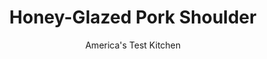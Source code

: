 ---
layout: ../../layouts/MarkdownPostLayout.astro
title: Honey-Glazed Pork Shoulder
author: America's Test Kitchen
pubDate: 2023-03-15
description: "Juicy, rich pork and honey make a sweet pair. "
image_url: https://res.cloudinary.com/hksqkdlah/image/upload/ar_1:1,c_fill,dpr_2.0,f_auto,fl_lossy.progressive.strip_profile,g_faces:auto,q_auto:low,w_344/SFS_HoneyGlazedPorkShoulder_037_rge23g
tags: ["Main Courses","Pork","Roasts","Holiday"]
calories: 4857
protein: 39
carbohydrates: 18
fats: 
fiber: 
ingredients: ["3 tablespoons, kosher salt","3 tablespoons packed, light brown sugar","1 (6- to 7-pound), bone-in pork butt roast with fat cap","½ cup, honey","1½ tablespoons, soy sauce","2 teaspoons, red wine vinegar","¾ teaspoon, red pepper flakes","¼ teaspoon, five-spice powder"]
serves: 10
time: "5¾ hours, plus 13 hours salting and resting"
instructions: ["Combine salt and sugar in bowl. Using sharp knife, cut 1-inch crosshatch pattern about ¼ inch deep in fat cap of roast, being careful not to cut into meat. Place roast on 2 large sheets of plastic wrap and rub salt mixture over entire roast and into slits. Wrap roast tightly with plastic. Place on large plate and refrigerate for 12 to 24 hours.","Adjust oven rack to lowest position and heat oven to 325 degrees. Line rimmed baking sheet with aluminum foil and set wire rack in prepared sheet. Unwrap roast and place on rack. Cover sheet tightly with foil. Transfer to oven and cook for 2 hours. Remove foil and continue to cook until meat registers 180 degrees in several places, 2½ to 3½ hours longer.","Combine honey, soy sauce, vinegar, pepper flakes, and five-spice powder in bowl. Remove roast from oven. Brush top and sides of roast with ¼ cup honey mixture (set aside remainder). Return roast to oven and continue to cook until meat registers 190 degrees and fork slips easily in and out of meat, 30 to 45 minutes longer. Transfer roast to carving board and let rest for 1 hour.","Brush pork with 2 tablespoons reserved honey mixture. Using boning or paring knife, cut around inverted T-shaped bone until it can be pulled free and removed from roast (use clean dish towel to grasp bone if necessary). Using serrated knife, slice roast ½ inch thick. Drizzle with remaining honey mixture and serve."]
nutrition: ["739 mg Potassium","430 mg Phosphorus","41 mg Calcium","2 mg Iron","47 mg Magnesium","742 mg Sodium","6 mg Zinc","27 g Fat","9 mg Niacin (B3)","11 g Monounsaturated","3 g Polyunsaturated","1 mg Thiamin (B1)","1 µg Vitamin D","138 mg Cholesterol","9 g Saturated","17 g Sugars","160 g Water","18 g Carbs","39 g Protein","2 µg Vitamin B12","1 mg Vitamin B6","5 µg Vitamin A","485 kcal Energy","17 g Sugars, added","4857 calories"]
notes: "Plan ahead: The roast must be seasoned at least 12 hours before cooking. We developed this recipe with clover honey."
---